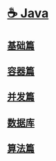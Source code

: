 # [☕️ Java](/README)

## [<i class="fas fa-fw fa-archive"></i> 基础篇](/all/basic_0)
## [<i class="fas fa-fw fa-box"></i> 容器篇](/all/container_0)
## [<i class="fas fa-fw fa-lock"></i> 并发篇](/all/concurrency_0)
## [<i class="fas fa-fw fa-database"></i> 数据库](/all/db_0)
## [<i class="fas fa-fw fa-laptop-code"></i> 算法篇](/all/algorithm_0)

<style>
	/* 首页目录 */
	.markdown-section h2 {
	  margin: 0.8rem 0 0.8rem 1rem !important;
      font-size: 1.2rem !important;
	}
</style>
